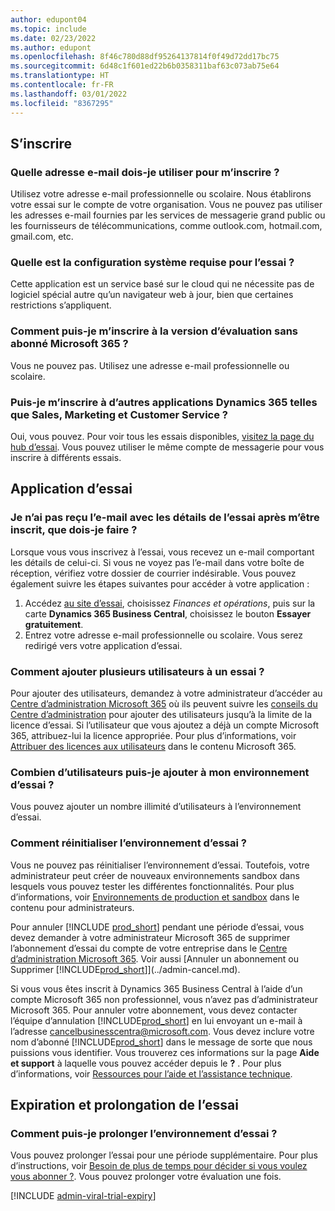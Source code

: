 ```yaml
---
author: edupont04
ms.topic: include
ms.date: 02/23/2022
ms.author: edupont
ms.openlocfilehash: 8f46c780d88df95264137814f0f49d72dd17bc75
ms.sourcegitcommit: 6d48c1f601ed22b6b0358311baf63c073ab75e64
ms.translationtype: HT
ms.contentlocale: fr-FR
ms.lasthandoff: 03/01/2022
ms.locfileid: "8367295"
---
```

## <a name="sign-up"></a>S’inscrire

### <a name="which-email-address-i-should-use-to-sign-up"></a>Quelle adresse e-mail dois-je utiliser pour m’inscrire ?

Utilisez votre adresse e-mail professionnelle ou scolaire. Nous établirons votre essai sur le compte de votre organisation. Vous ne pouvez pas utiliser les adresses e-mail fournies par les services de messagerie grand public ou les fournisseurs de télécommunications, comme outlook.com, hotmail.com, gmail.com, etc.  

### <a name="what-are-the-system-requirements-for-the-trial"></a>Quelle est la configuration système requise pour l’essai ?

Cette application est un service basé sur le cloud qui ne nécessite pas de logiciel spécial autre qu’un navigateur web à jour, bien que certaines restrictions s’appliquent.  

### <a name="how-do-i-sign-up-for-the-trial-without-a-microsoft-365-tenant"></a>Comment puis-je m’inscrire à la version d’évaluation sans abonné Microsoft 365 ?

Vous ne pouvez pas. Utilisez une adresse e-mail professionnelle ou scolaire.

### <a name="can-i-sign-up-for-other-dynamics-365-apps-such-as-sales-marketing-and-customer-service"></a>Puis-je m’inscrire à d’autres applications Dynamics 365 telles que Sales, Marketing et Customer Service ?

Oui, vous pouvez. Pour voir tous les essais disponibles, [visitez la page du hub d’essai](https://dynamics.microsoft.com/dynamics-365-free-trial). Vous pouvez utiliser le même compte de messagerie pour vous inscrire à différents essais.<!-- However, it is not possible to have multiple apps on the same trial site. Each trial will be on a different org and URL. The trial data won’t be shared across apps.-->

## <a name="trial-app"></a>Application d’essai

### <a name="i-didnt-receive-the-trial-details-email-after-signing-up-what-should-i-do"></a>Je n’ai pas reçu l’e-mail avec les détails de l’essai après m’être inscrit, que dois-je faire ?

Lorsque vous vous inscrivez à l’essai, vous recevez un e-mail comportant les détails de celui-ci. Si vous ne voyez pas l’e-mail dans votre boîte de réception, vérifiez votre dossier de courrier indésirable. Vous pouvez également suivre les étapes suivantes pour accéder à votre application :

1. Accédez [au site d’essai](https://go.microsoft.com/fwlink/?linkid=847861), choisissez *Finances et opérations*, puis sur la carte **Dynamics 365 Business Central**, choisissez le bouton **Essayer gratuitement**.  
2. Entrez votre adresse e-mail professionnelle ou scolaire. Vous serez redirigé vers votre application d’essai.  

### <a name="how-do-i-add-more-users-to-a-trial"></a>Comment ajouter plusieurs utilisateurs à un essai ?

Pour ajouter des utilisateurs, demandez à votre administrateur d’accéder au [Centre d’administration Microsoft 365](https://admin.microsoft.com) où ils peuvent suivre les [conseils du Centre d’administration](/microsoft-365/admin/add-users/add-users) pour ajouter des utilisateurs jusqu’à la limite de la licence d’essai. Si l’utilisateur que vous ajoutez a déjà un compte Microsoft 365, attribuez-lui la licence appropriée. Pour plus d’informations, voir [Attribuer des licences aux utilisateurs](/microsoft-365/admin/manage/assign-licenses-to-users) dans le contenu Microsoft 365.

### <a name="how-many-users-can-i-add-to-my-trial-environment"></a>Combien d’utilisateurs puis-je ajouter à mon environnement d’essai ?

Vous pouvez ajouter un nombre illimité d’utilisateurs à l’environnement d’essai.

### <a name="how-do-i-reset-the-trial-environment"></a>Comment réinitialiser l’environnement d’essai ?

Vous ne pouvez pas réinitialiser l’environnement d’essai. Toutefois, votre administrateur peut créer de nouveaux environnements sandbox dans lesquels vous pouvez tester les différentes fonctionnalités. Pour plus d’informations, voir [Environnements de production et sandbox](/dynamics365/business-central/dev-itpro/administration/environment-types) dans le contenu pour administrateurs.  

Pour annuler [!INCLUDE [prod_short](prod_short.md)] pendant une période d’essai, vous devez demander à votre administrateur Microsoft 365 de supprimer l’abonnement d’essai du compte de votre entreprise dans le [Centre d’administration Microsoft 365](https://admin.microsoft.com/). Voir aussi [Annuler un abonnement ou Supprimer [!INCLUDE[prod_short](prod_short.md)]](../admin-cancel.md).  

Si vous vous êtes inscrit à Dynamics 365 Business Central à l’aide d’un compte Microsoft 365 non professionnel, vous n’avez pas d’administrateur Microsoft 365. Pour annuler votre abonnement, vous devez contacter l’équipe d’annulation [!INCLUDE[prod_short](prod_short.md)] en lui envoyant un e-mail à l’adresse [cancelbusinesscentra@microsoft.com](mailto:cancelbusinesscentra@microsoft.com). Vous devez inclure votre nom d’abonné [!INCLUDE[prod_short](prod_short.md)] dans le message de sorte que nous puissions vous identifier. Vous trouverez ces informations sur la page **Aide et support** à laquelle vous pouvez accéder depuis le **?** . Pour plus d’informations, voir [Ressources pour l’aide et l’assistance technique](../product-help-and-support.md).  

## <a name="trial-expiration-and-extension"></a>Expiration et prolongation de l’essai

### <a name="how-do-i-extend-the-trial"></a>Comment puis-je prolonger l’environnement d’essai ?

Vous pouvez prolonger l’essai pour une période supplémentaire. Pour plus d’instructions, voir [Besoin de plus de temps pour décider si vous voulez vous abonner ?](../admin-extend-trial.md). Vous pouvez prolonger votre évaluation une fois.

[!INCLUDE [admin-viral-trial-expiry](admin-viral-trial-expiry.md)]
